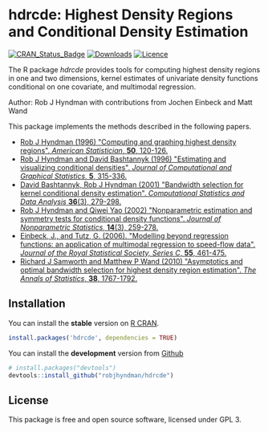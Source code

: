 # hdrcde: Highest Density Regions and Conditional Density Estimation

[![CRAN_Status_Badge](http://www.r-pkg.org/badges/version/hdrcde)](https://cran.r-project.org/package=hdrcde)
[![Downloads](http://cranlogs.r-pkg.org/badges/hdrcde)](https://cran.r-project.org/package=hdrcde)
[![Licence](https://img.shields.io/badge/licence-GPL--3-blue.svg)](https://www.gnu.org/licenses/gpl-3.0.en.html)

The R package *hdrcde* provides tools for computing highest density regions in one and two dimensions, kernel estimates of univariate density functions conditional on one covariate, and multimodal regression.

Author: Rob J Hyndman with contributions from Jochen Einbeck and Matt Wand

This package implements the methods described in the following papers.

 * [Rob J Hyndman (1996) "Computing and graphing highest density regions". *American Statistician*, **50**, 120-126.](https://robjhyndman.com/publications/computing-and-graphing-highest-density-regions/)
 * [Rob J Hyndman and David Bashtannyk (1996) "Estimating and visualizing conditional densities". *Journal of Computational and Graphical Statistics*, **5**, 315-336.](https://robjhyndman.com/publications/estimating-and-visualizing-conditional-densities/)
 * [David Bashtannyk, Rob J Hyndman (2001) "Bandwidth selection for kernel conditional density estimation". *Computational Statistics and Data Analysis* **36**(3), 279-298.](https://robjhyndman.com/publications/bandwidth-selection-for-kernel-conditional-density-estimation/)
 * [Rob J Hyndman and Qiwei Yao (2002) "Nonparametric estimation and symmetry tests for conditional density functions". *Journal of Nonparametric Statistics*, **14**(3), 259-278.](https://robjhyndman.com/publications/nonparametric-estimation-and-symmetry-tests-for-conditional-density-functions/)
 * [Einbeck, J., and Tutz, G. (2006). "Modelling beyond regression functions: an application of multimodal regression to speed-flow data". *Journal of the Royal Statistical Society, Series C*, **55**, 461-475.](http://doi.org/10.1111/j.1467-9876.2006.00547.x)
 * [Richard J Samworth and Matthew P Wand (2010) "Asymptotics and optimal bandwidth  selection for highest density region estimation".  *The Annals of Statistics*, **38**, 1767-1792.](http://doi.org/10.1214/09-AOS766)


## Installation
You can install the **stable** version on
[R CRAN](https://cran.r-project.org/package=hdrcde).

```r
install.packages('hdrcde', dependencies = TRUE)
```

You can install the **development** version from
[Github](https://github.com/robjhyndman/hdrcde)

```r
# install.packages("devtools")
devtools::install_github("robjhyndman/hdrcde")
```

## License

This package is free and open source software, licensed under GPL 3.
